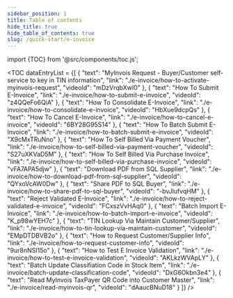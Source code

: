 ```yaml
---
sidebar_position: 1
title: Table of contents
hide_title: true
hide_table_of_contents: true
slug: /quick-start/e-invoice
---
```


import {TOC} from '@src/components/toc.js';

<TOC
dataEntryList = {[
{
  "text": "MyInvois Request - Buyer/Customer self-service to key in TIN information",
  "link": "./e-invoice/how-to-activate-myinvois-request",
  "videoId": "mDzVrqbXwI0"
},
{
  "text": "How To Submit E-Invoice",
  "link": "./e-invoice/how-to-submit-e-invoice",
  "videoId": "z4QQeFo6QiA"
},
{
  "text": "How To Consolidate E-Invoice",
  "link": "./e-invoice/how-to-consolidate-e-invoice",
  "videoId": "HbXue9dcpQs"
},
{
  "text": "How To Cancel E-Invoice",
  "link": "./e-invoice/how-to-cancel-e-invoice",
  "videoId": "6BY28G95S14"
},
{
  "text": "How To Batch Submit E-Invoice",
  "link": "./e-invoice/how-to-batch-submit-e-invoice",
  "videoId": "X9cMxTRuNno"
},
{
  "text": "How To Self Billed Via Payment Voucher",
  "link": "./e-invoice/how-to-self-billed-via-payment-voucher",
  "videoId": "S27uXKVaD5M"
},
{
  "text": "How To Self Billed Via Purchase Invoice",
  "link": "./e-invoice/how-to-self-billed-via-purchase-invoice",
  "videoId": "vFA7APA5djw"
},
{
  "text": "Download PDF from SQL Supplier",
  "link": "./e-invoice/how-to-download-pdf-from-sql-supplier",
  "videoId": "QYxoVcAW0Dw"
},
{
  "text": "Share PDF to SQL Buyer",
  "link": "./e-invoice/how-to-share-pdf-to-sql-buyer",
  "videoId": "-bvJlufvqHM"
},
{
  "text": "Reject Validated E-Invoice",
  "link": "./e-invoice/how-to-reject-validated-e-invoice",
  "videoId": "FCxszVvHAq0"
},
{
  "text": "Batch Import E-Invoice",
  "link": "./e-invoice/how-to-batch-import-e-invoice",
  "videoId": "K_p98wYEH7c"
},
{
  "text": "TIN Lookup Via Maintain Customer/Supplier",
  "link": "./e-invoice/how-to-tin-lookup-via-maintain-customer",
  "videoId": "EMpDTDBVB2o"
},
{
  "text": "How to Request Customer/Supplier Info",
  "link": "./e-invoice/how-to-request-customer-info",
  "videoId": "9ur8nNSI15o"
},
{
  "text": "How to Test E Invoice Validation",
  "link": "./e-invoice/how-to-test-e-invoice-validation",
  "videoId": "AKLkzWVApLY"
},
{
  "text": "Batch Update Classifiation Code in Stock Item",
  "link": "./e-invoice/batch-update-classification-code",
  "videoId": "DxG6Okbn3e4"
},
{
  "text": "Read MyInvois TaxPayer QR Code into Customer Master",
  "link": "./e-invoice/read-myinvois-qr",
  "videoId": "dAaucBNuD18"
}
]}
/>

